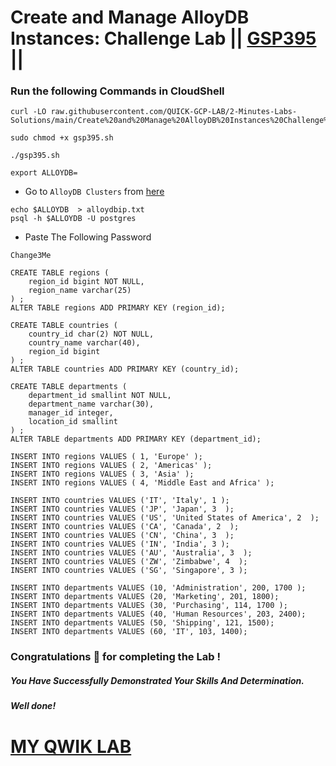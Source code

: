 # Create and Manage AlloyDB Instances: Challenge Lab || [GSP395](https://www.cloudskillsboost.google/focuses/50123?parent=catalog) ||

### Run the following Commands in CloudShell

```
curl -LO raw.githubusercontent.com/QUICK-GCP-LAB/2-Minutes-Labs-Solutions/main/Create%20and%20Manage%20AlloyDB%20Instances%20Challenge%20Lab/gsp395.sh

sudo chmod +x gsp395.sh

./gsp395.sh
```
```
export ALLOYDB=
```

* Go to `AlloyDB Clusters` from [here](https://console.cloud.google.com/alloydb/clusters?)

```
echo $ALLOYDB  > alloydbip.txt
psql -h $ALLOYDB -U postgres
```

* Paste The Following Password

```
Change3Me
```

```
CREATE TABLE regions (
    region_id bigint NOT NULL,
    region_name varchar(25)
) ;
ALTER TABLE regions ADD PRIMARY KEY (region_id);
```
```
CREATE TABLE countries (
    country_id char(2) NOT NULL,
    country_name varchar(40),
    region_id bigint
) ;
ALTER TABLE countries ADD PRIMARY KEY (country_id);
```
```
CREATE TABLE departments (
    department_id smallint NOT NULL,
    department_name varchar(30),
    manager_id integer,
    location_id smallint
) ;
ALTER TABLE departments ADD PRIMARY KEY (department_id);
```
```
INSERT INTO regions VALUES ( 1, 'Europe' );
INSERT INTO regions VALUES ( 2, 'Americas' );
INSERT INTO regions VALUES ( 3, 'Asia' );
INSERT INTO regions VALUES ( 4, 'Middle East and Africa' );
```
```
INSERT INTO countries VALUES ('IT', 'Italy', 1 );
INSERT INTO countries VALUES ('JP', 'Japan', 3  );
INSERT INTO countries VALUES ('US', 'United States of America', 2  );
INSERT INTO countries VALUES ('CA', 'Canada', 2  );
INSERT INTO countries VALUES ('CN', 'China', 3  );
INSERT INTO countries VALUES ('IN', 'India', 3 );
INSERT INTO countries VALUES ('AU', 'Australia', 3  );
INSERT INTO countries VALUES ('ZW', 'Zimbabwe', 4  );
INSERT INTO countries VALUES ('SG', 'Singapore', 3 );
```
```
INSERT INTO departments VALUES (10, 'Administration', 200, 1700 );
INSERT INTO departments VALUES (20, 'Marketing', 201, 1800);
INSERT INTO departments VALUES (30, 'Purchasing', 114, 1700 );
INSERT INTO departments VALUES (40, 'Human Resources', 203, 2400);
INSERT INTO departments VALUES (50, 'Shipping', 121, 1500);
INSERT INTO departments VALUES (60, 'IT', 103, 1400);
```

### Congratulations 🎉 for completing the Lab !

##### *You Have Successfully Demonstrated Your Skills And Determination.*

#### *Well done!*

# [MY QWIK LAB](https://www.youtube.com/@MyQwiklab)
